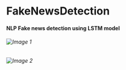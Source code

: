 # FakeNewsDetection
#### NLP Fake news detection using LSTM model
###### ![Image 1](github.com/arisharma43/FakeNewsDetection/blob/main/Images/Subjects.jpg)
###### ![Image 2](github.com/arisharma43/FakeNewsDetection/blob/main/Images/Fake.jpg)
